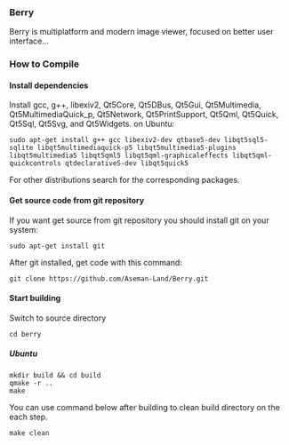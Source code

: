 ### Berry

Berry is multiplatform and modern image viewer, focused on better user interface...

### How to Compile
#### Install dependencies

Install gcc, g++, libexiv2, Qt5Core, Qt5DBus, Qt5Gui, Qt5Multimedia, Qt5MultimediaQuick_p, Qt5Network, Qt5PrintSupport, Qt5Qml, Qt5Quick, Qt5Sql, Qt5Svg, and Qt5Widgets.
on Ubuntu:

    sudo apt-get install g++ gcc libexiv2-dev qtbase5-dev libqt5sql5-sqlite libqt5multimediaquick-p5 libqt5multimedia5-plugins libqt5multimedia5 libqt5qml5 libqt5qml-graphicaleffects libqt5qml-quickcontrols qtdeclarative5-dev libqt5quick5 

For other distributions search for the corresponding packages.

#### Get source code from git repository

If you want get source from git repository you should install git on your system:

    sudo apt-get install git

After git installed, get code with this command:

    git clone https://github.com/Aseman-Land/Berry.git

#### Start building

Switch to source directory

    cd berry

##### Ubuntu

    mkdir build && cd build
    qmake -r ..
    make

You can use command below after building to clean build directory on the each step.

    make clean
